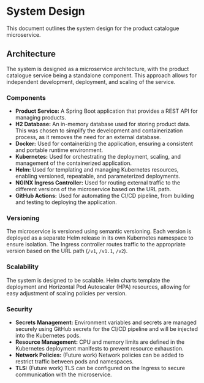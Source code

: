# System Design

This document outlines the system design for the product catalogue microservice.

## Architecture

The system is designed as a microservice architecture, with the product catalogue service being a standalone component. This approach allows for independent development, deployment, and scaling of the service.

### Components

-   **Product Service:** A Spring Boot application that provides a REST API for managing products.
-   **H2 Database:** An in-memory database used for storing product data. This was chosen to simplify the development and containerization process, as it removes the need for an external database.
-   **Docker:** Used for containerizing the application, ensuring a consistent and portable runtime environment.
-   **Kubernetes:** Used for orchestrating the deployment, scaling, and management of the containerized application.
-   **Helm:** Used for templating and managing Kubernetes resources, enabling versioned, repeatable, and parameterized deployments.
-   **NGINX Ingress Controller:** Used for routing external traffic to the different versions of the microservice based on the URL path.
-   **GitHub Actions:** Used for automating the CI/CD pipeline, from building and testing to deploying the application.

### Versioning

The microservice is versioned using semantic versioning. Each version is deployed as a separate Helm release in its own Kubernetes namespace to ensure isolation. The Ingress controller routes traffic to the appropriate version based on the URL path (`/v1`, `/v1.1`, `/v2`).

### Scalability

The system is designed to be scalable. Helm charts template the deployment and Horizontal Pod Autoscaler (HPA) resources, allowing for easy adjustment of scaling policies per version.

### Security

-   **Secrets Management:** Environment variables and secrets are managed securely using GitHub secrets for the CI/CD pipeline and will be injected into the Kubernetes pods.
-   **Resource Management:** CPU and memory limits are defined in the Kubernetes deployment manifests to prevent resource exhaustion.
-   **Network Policies:** (Future work) Network policies can be added to restrict traffic between pods and namespaces.
-   **TLS:** (Future work) TLS can be configured on the Ingress to secure communication with the microservice. 